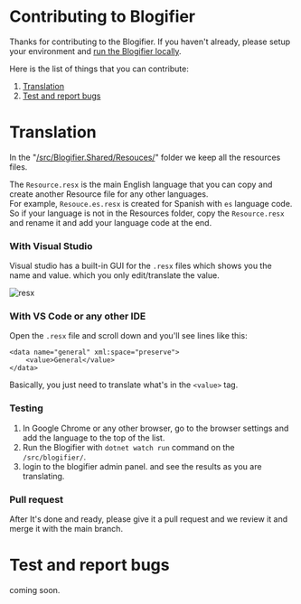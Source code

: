 # Contributing to Blogifier
Thanks for contributing to the Blogifier. If you haven't already, please setup your environment and [run the Blogifier locally](https://github.com/blogifierdotnet/Blogifier/blob/main/README.md#development).

Here is the list of things that you can contribute:

1. [Translation](#translation)
2. [Test and report bugs](#test-and-report-bugs)

# Translation

In the "[/src/Blogifier.Shared/Resouces/](https://github.com/blogifierdotnet/Blogifier/tree/main/src/Blogifier.Shared/Resources)" folder we keep all the resources files.

The `Resource.resx` is the main English language that you can copy and create another Resource file for any other languages.<br> For example, `Resouce.es.resx` is created for Spanish with `es` language code. So if your language is not in the Resources folder, copy the `Resource.resx` and rename it and add your language code at the end.

### With Visual Studio
Visual studio has a built-in GUI for the `.resx` files which shows you the name and value. which you only edit/translate the value.

![resx](https://user-images.githubusercontent.com/6384978/116900447-fd79a880-ac4d-11eb-89e3-a4dc1f250720.png)

### With VS Code or any other IDE
Open the `.resx` file and scroll down and you'll see lines like this:

```
<data name="general" xml:space="preserve">
    <value>General</value>
</data>
```

Basically, you just need to translate what's in the `<value>` tag.

### Testing
1. In Google Chrome or any other browser, go to the browser settings and add the language to the top of the list.
2. Run the Blogifier with `dotnet watch run` command on the `/src/blogifier/`.
3. login to the blogifier admin panel. and see the results as you are translating.

### Pull request
After It's done and ready, please give it a pull request and we review it and merge it with the main branch.

# Test and report bugs
coming soon.
